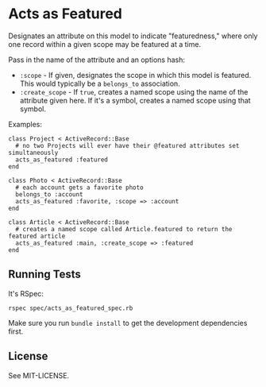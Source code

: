 Acts as Featured
================

Designates an attribute on this model to indicate "featuredness," where only one record within a given scope may be featured at a time.

Pass in the name of the attribute and an options hash:

* `:scope` - If given, designates the scope in which this model is featured. This would typically be a `belongs_to` association.
* `:create_scope` - If `true`, creates a named scope using the name of the attribute given here. If it's a symbol, creates a named scope using that symbol.

Examples:

    class Project < ActiveRecord::Base
      # no two Projects will ever have their @featured attributes set simultaneously
      acts_as_featured :featured
    end

    class Photo < ActiveRecord::Base
      # each account gets a favorite photo
      belongs_to :account
      acts_as_featured :favorite, :scope => :account
    end

    class Article < ActiveRecord::Base
      # creates a named scope called Article.featured to return the featured article
      acts_as_featured :main, :create_scope => :featured
    end

Running Tests
-------------

It's RSpec:

    rspec spec/acts_as_featured_spec.rb

Make sure you run `bundle install` to get the development dependencies first.

License
-------

See MIT-LICENSE.
